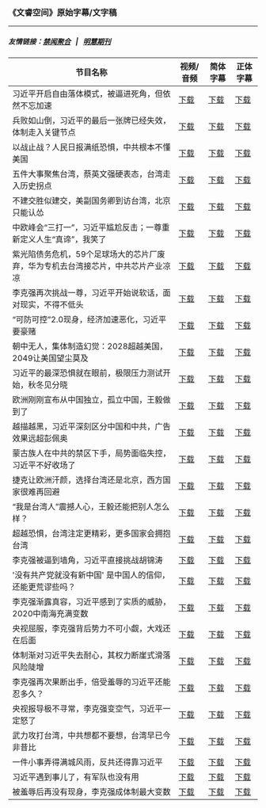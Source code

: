 ### 《文睿空间》原始字幕/文字稿
---
##### 友情链接：[禁闻聚合](https://github.com/gfw-breaker/banned-news) &nbsp;&nbsp;|&nbsp;&nbsp; [明慧期刊](https://github.com/gfw-breaker/mh-qikan) 
| 节目名称 | 视频/音频 | 简体字幕 | 正体字幕 |
|---|---|---|---|
| 习近平开启自由落体模式，被逼进死角，但依然不忘加速 | [下载](https://y2mate.com/zh-cn/search/eFiw6q-mnsg) | [下载](../channels/wenrui/_eFiw6q-mnsg.srt?raw=true) | [下载](../channels/wenrui/_eFiw6q-mnsg.tw.srt?raw=true) | 
| 兵败如山倒，习近平的最后一张牌已经失效，体制走入关键节点 | [下载](https://y2mate.com/zh-cn/search/b2fAOsd2tvU) | [下载](../channels/wenrui/_b2fAOsd2tvU.srt?raw=true) | [下载](../channels/wenrui/_b2fAOsd2tvU.tw.srt?raw=true) | 
| 以战止战？人民日报满纸恐惧，中共根本不懂美国 | [下载](https://y2mate.com/zh-cn/search/jk_DJ713uWw) | [下载](../channels/wenrui/_jk_DJ713uWw.srt?raw=true) | [下载](../channels/wenrui/_jk_DJ713uWw.tw.srt?raw=true) | 
| 五件大事聚焦台湾，蔡英文强硬表态，台湾走入历史拐点 | [下载](https://y2mate.com/zh-cn/search/qlf3HNqBXtc) | [下载](../channels/wenrui/_qlf3HNqBXtc.srt?raw=true) | [下载](../channels/wenrui/_qlf3HNqBXtc.tw.srt?raw=true) | 
| 不建交胜似建交，美副国务卿到访台湾，北京只能认怂 | [下载](https://y2mate.com/zh-cn/search/IjdWKioufMg) | [下载](../channels/wenrui/_IjdWKioufMg.srt?raw=true) | [下载](../channels/wenrui/_IjdWKioufMg.tw.srt?raw=true) | 
| 中欧峰会“三打一”，习近平尴尬反击；一尊重新定义人生“真谛”，我笑了 | [下载](https://y2mate.com/zh-cn/search/9BnsIseY_1s) | [下载](../channels/wenrui/_9BnsIseY_1s.srt?raw=true) | [下载](../channels/wenrui/_9BnsIseY_1s.tw.srt?raw=true) | 
| 紫光陷债务危机，59个足球场大的芯片厂废弃，华为专机去台湾接芯片，中共芯片产业凉凉 | [下载](https://y2mate.com/zh-cn/search/eIgcJCP4lJo) | [下载](../channels/wenrui/_eIgcJCP4lJo.srt?raw=true) | [下载](../channels/wenrui/_eIgcJCP4lJo.tw.srt?raw=true) | 
| 李克强再次挑战一尊，习近平开始说软话，面对现实，不得不低头 | [下载](https://y2mate.com/zh-cn/search/EZVTBXfccuQ) | [下载](../channels/wenrui/_EZVTBXfccuQ.srt?raw=true) | [下载](../channels/wenrui/_EZVTBXfccuQ.tw.srt?raw=true) | 
| “可防可控”2.0现身，经济加速恶化，习近平要豪赌 | [下载](https://y2mate.com/zh-cn/search/wuJOinoponA) | [下载](../channels/wenrui/_wuJOinoponA.srt?raw=true) | [下载](../channels/wenrui/_wuJOinoponA.tw.srt?raw=true) | 
| 朝中无人，集体制造幻觉：2028超越美国，2049让美国望尘莫及 | [下载](https://y2mate.com/zh-cn/search/I8H6BXCLQUs) | [下载](../channels/wenrui/_I8H6BXCLQUs.srt?raw=true) | [下载](../channels/wenrui/_I8H6BXCLQUs.tw.srt?raw=true) | 
| 习近平的最深恐惧就在眼前，极限压力测试开始，秋冬见分晓 | [下载](https://y2mate.com/zh-cn/search/2Q4fua_j4a4) | [下载](../channels/wenrui/_2Q4fua_j4a4.srt?raw=true) | [下载](../channels/wenrui/_2Q4fua_j4a4.tw.srt?raw=true) | 
| 欧洲刚刚宣布从中国独立，孤立中国，王毅做到了 | [下载](https://y2mate.com/zh-cn/search/ktFbSnioEPk) | [下载](../channels/wenrui/_ktFbSnioEPk.srt?raw=true) | [下载](../channels/wenrui/_ktFbSnioEPk.tw.srt?raw=true) | 
| 越描越黑，习近平深刻区分中国和中共，广告效果远超彭佩奥 | [下载](https://y2mate.com/zh-cn/search/3cWP9-HChcU) | [下载](../channels/wenrui/_3cWP9-HChcU.srt?raw=true) | [下载](../channels/wenrui/_3cWP9-HChcU.tw.srt?raw=true) | 
| 蒙古族人在中共的禁区下手，局势面临失控，习近平不好收场了 | [下载](https://y2mate.com/zh-cn/search/20TFX46PBEM) | [下载](../channels/wenrui/_20TFX46PBEM.srt?raw=true) | [下载](../channels/wenrui/_20TFX46PBEM.tw.srt?raw=true) | 
| 捷克让欧洲汗颜，选择台湾还是北京，西方国家很难再回避 | [下载](https://y2mate.com/zh-cn/search/V9V9z3UWs8Y) | [下载](../channels/wenrui/_V9V9z3UWs8Y.srt?raw=true) | [下载](../channels/wenrui/_V9V9z3UWs8Y.tw.srt?raw=true) | 
| “我是台湾人”震撼人心，王毅还能把别人怎么样？ | [下载](https://y2mate.com/zh-cn/search/Y6L1_P-dme8) | [下载](../channels/wenrui/_Y6L1_P-dme8.srt?raw=true) | [下载](../channels/wenrui/_Y6L1_P-dme8.tw.srt?raw=true) | 
| 超越恐惧，台湾注定更精彩，更多国家会拥抱台湾 | [下载](https://y2mate.com/zh-cn/search/4bM5IRXjmUA) | [下载](../channels/wenrui/_4bM5IRXjmUA.srt?raw=true) | [下载](../channels/wenrui/_4bM5IRXjmUA.tw.srt?raw=true) | 
| 李克强被逼到墙角，习近平直接挑战胡锦涛 | [下载](https://y2mate.com/zh-cn/search/HlRwtKGY-d4) | [下载](../channels/wenrui/_HlRwtKGY-d4.srt?raw=true) | [下载](../channels/wenrui/_HlRwtKGY-d4.tw.srt?raw=true) | 
| '没有共产党就没有新中国' 是中国人的信仰，还能更荒谬些吗？ | [下载](https://y2mate.com/zh-cn/search/gDmuCqv8myE) | [下载](../channels/wenrui/_gDmuCqv8myE.srt?raw=true) | [下载](../channels/wenrui/_gDmuCqv8myE.tw.srt?raw=true) | 
| 李克强渐露真容，习近平感到了实质的威胁，2020中南海充满变数 | [下载](https://y2mate.com/zh-cn/search/DhB37lxsNfc) | [下载](../channels/wenrui/_DhB37lxsNfc.srt?raw=true) | [下载](../channels/wenrui/_DhB37lxsNfc.tw.srt?raw=true) | 
| 央视屈服，李克强背后势力不可小觑，大戏还在后面 | [下载](https://y2mate.com/zh-cn/search/A2Kv-1sgC7c) | [下载](../channels/wenrui/_A2Kv-1sgC7c.srt?raw=true) | [下载](../channels/wenrui/_A2Kv-1sgC7c.tw.srt?raw=true) | 
| 体制渐对习近平失去耐心，其权力断崖式滑落风险陡增 | [下载](https://y2mate.com/zh-cn/search/l6C1T4mH8Mk) | [下载](../channels/wenrui/_l6C1T4mH8Mk.srt?raw=true) | [下载](../channels/wenrui/_l6C1T4mH8Mk.tw.srt?raw=true) | 
| 李克强再次果断出手，倍受羞辱的习近平还能忍多久？ | [下载](https://y2mate.com/zh-cn/search/gO3Q4bWuvdg) | [下载](../channels/wenrui/_gO3Q4bWuvdg.srt?raw=true) | [下载](../channels/wenrui/_gO3Q4bWuvdg.tw.srt?raw=true) | 
| 央视报导极不寻常，李克强变空气，习近平一定怒了 | [下载](https://y2mate.com/zh-cn/search/eaI9ntjvTtw) | [下载](../channels/wenrui/_eaI9ntjvTtw.srt?raw=true) | [下载](../channels/wenrui/_eaI9ntjvTtw.tw.srt?raw=true) | 
| 武力攻打台湾，中共想都不要想，台湾早已今非昔比 | [下载](https://y2mate.com/zh-cn/search/PLmo8GFskBA) | [下载](../channels/wenrui/_PLmo8GFskBA.srt?raw=true) | [下载](../channels/wenrui/_PLmo8GFskBA.tw.srt?raw=true) | 
| 一件小事弄得满城风雨，反共还得靠习近平 | [下载](https://y2mate.com/zh-cn/search/sRMmWlLxCEA) | [下载](../channels/wenrui/_sRMmWlLxCEA.srt?raw=true) | [下载](../channels/wenrui/_sRMmWlLxCEA.tw.srt?raw=true) | 
| 习近平遇到事儿了，有军队也没有用 | [下载](https://y2mate.com/zh-cn/search/akcNzsQmwv4) | [下载](../channels/wenrui/_akcNzsQmwv4.srt?raw=true) | [下载](../channels/wenrui/_akcNzsQmwv4.tw.srt?raw=true) | 
| 被羞辱后再没有现身，李克强成体制最大变数 | [下载](https://y2mate.com/zh-cn/search/SLfgC8hN_a8) | [下载](../channels/wenrui/_SLfgC8hN_a8.srt?raw=true) | [下载](../channels/wenrui/_SLfgC8hN_a8.tw.srt?raw=true) | 
